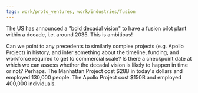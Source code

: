 ```yaml
---
tags: work/proto_ventures, work/industries/fusion
---
```

The US has announced a "bold decadal vision" to have a fusion pilot plant within a decade, i.e. around 2035. This is ambitious!

Can we point to any precedents to similarly complex projects (e.g. Apollo Project) in history, and infer something about the timeline, funding, and workforce required to get to commercial scale? Is there a checkpoint date at which we can assess whether the decadal vision is likely to happen in time or not? Perhaps. The Manhattan Project cost $28B in today's dollars and employed 130,000 people. The Apollo Project cost $150B and employed 400,000 individuals.